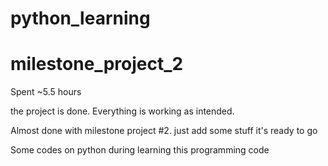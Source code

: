 # python_learning



# milestone_project_2
Spent ~5.5 hours

the project is done. Everything is working as intended.

Almost done with milestone project #2. just add some stuff it's ready to go

Some codes on python during learning this programming code
